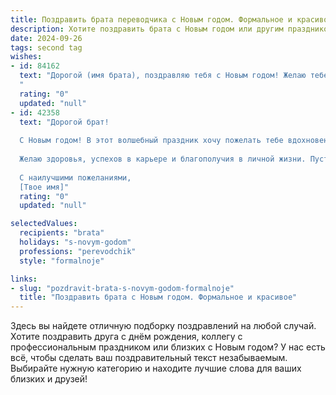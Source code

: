 ```yaml
---
title: Поздравить брата переводчика с Новым годом. Формальное и красивое
description: Хотите поздравить брата с Новым годом или другим праздником? Наш ИИ создаст незабываемое поздравление, а вы обязательно выделитесь среди других.  
date: 2024-09-26
tags: second tag
wishes:
- id: 84162
  text: "Дорогой (имя брата), поздравляю тебя с Новым годом! Желаю тебе в наступающем году новых профессиональных успехов в твоей непростой, но важной работе переводчика, интересных проектов и, конечно же, благополучия и радости в личной жизни. Пусть Новый год принесет тебе вдохновение, крепкое здоровье и исполнение всех твоих заветных желаний!
  "
  rating: "0"
  updated: "null"
- id: 42358
  text: "Дорогой брат!
  
  С Новым годом! В этот волшебный праздник хочу пожелать тебе вдохновения в твоем нелегком, но благородном деле переводчика. Пусть каждый новый текст приносит удовольствие и открывает новые горизонты, наполняя твою жизнь яркими впечатлениями и знаниями.
  
  Желаю здоровья, успехов в карьере и благополучия в личной жизни. Пусть сбудутся все твои заветные мечты, а впереди ждут только светлые перспективы и радостные события.
  
  С наилучшими пожеланиями,
  [Твое имя]"
  rating: "0"
  updated: "null"

selectedValues:
  recipients: "brata"
  holidays: "s-novym-godom"
  professions: "perevodchik"
  style: "formalnoje"

links:
- slug: "pozdravit-brata-s-novym-godom-formalnoje"
  title: "Поздравить брата с Новым годом. Формальное и красивое"
---
```


Здесь вы найдете отличную подборку поздравлений на любой случай.
Хотите поздравить друга с днём рождения, коллегу с профессиональным праздником или близких с Новым годом? У нас есть всё, чтобы сделать ваш поздравительный текст незабываемым. Выбирайте нужную категорию и находите лучшие слова для ваших близких и друзей!
